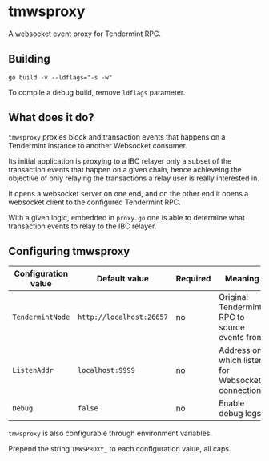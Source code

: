 # tmwsproxy

A websocket event proxy for Tendermint RPC.

## Building

```shell
go build -v --ldflags="-s -w"
```

To compile a debug build, remove `ldflags` parameter.

## What does it do?

`tmwsproxy` proxies block and transaction events that happens on a Tendermint instance to another Websocket consumer.

Its initial application is proxying to a IBC relayer only a subset of the transaction events that happen on a given
chain, hence achieveing the objective of only relaying the transactions a relay user is really interested in.

It opens a websocket server on one end, and on the other end it opens a websocket client to the configured Tendermint
RPC.

With a given logic, embedded in `proxy.go` one is able to determine what transaction events to relay to the IBC relayer.

## Configuring tmwsproxy

|Configuration value|Default value|Required|Meaning|
| --- | --- | --- | --- |
|`TendermintNode`|`http://localhost:26657`|no|Original Tendermint RPC to source events from|
|`ListenAddr`|`localhost:9999`|no|Address on which listen for Websocket connections|
|`Debug`|`false`|no|Enable debug logs|

`tmwsproxy` is also configurable through environment variables.

Prepend the string `TMWSPROXY_` to each configuration value, all caps.
